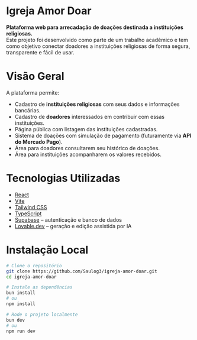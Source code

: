 # Igreja Amor Doar

**Plataforma web para arrecadação de doações destinada a instituições religiosas.**  
Este projeto foi desenvolvido como parte de um trabalho acadêmico e tem como objetivo conectar doadores a instituições religiosas de forma segura, transparente e fácil de usar.

# Visão Geral

A plataforma permite:

- Cadastro de **instituições religiosas** com seus dados e informações bancárias.
- Cadastro de **doadores** interessados em contribuir com essas instituições.
- Página pública com listagem das instituições cadastradas.
- Sistema de doações com simulação de pagamento (futuramente via **API do Mercado Pago**).
- Área para doadores consultarem seu histórico de doações.
- Área para instituições acompanharem os valores recebidos.

# Tecnologias Utilizadas

- [React](https://reactjs.org/)  
- [Vite](https://vitejs.dev/)  
- [Tailwind CSS](https://tailwindcss.com/)  
- [TypeScript](https://www.typescriptlang.org/)  
- [Supabase](https://supabase.com/) – autenticação e banco de dados  
- [Lovable.dev](https://lovable.dev/) – geração e edição assistida por IA  

# Instalação Local

```bash
# Clone o repositório
git clone https://github.com/Saulog3/igreja-amor-doar.git
cd igreja-amor-doar

# Instale as dependências
bun install
# ou
npm install

# Rode o projeto localmente
bun dev
# ou
npm run dev

